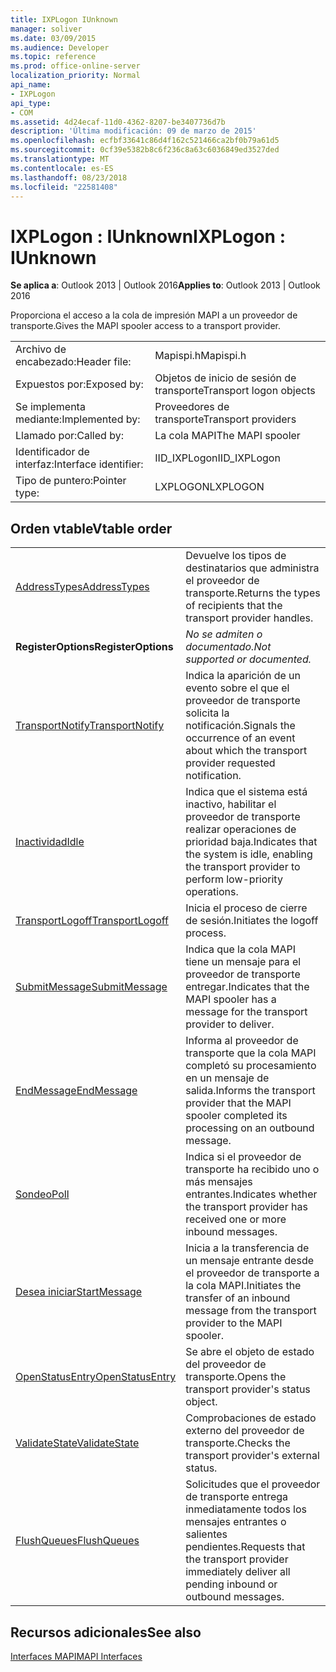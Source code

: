 ```yaml
---
title: IXPLogon IUnknown
manager: soliver
ms.date: 03/09/2015
ms.audience: Developer
ms.topic: reference
ms.prod: office-online-server
localization_priority: Normal
api_name:
- IXPLogon
api_type:
- COM
ms.assetid: 4d24ecaf-11d0-4362-8207-be3407736d7b
description: 'Última modificación: 09 de marzo de 2015'
ms.openlocfilehash: ecfbf33641c86d4f162c521466ca2bf0b79a61d5
ms.sourcegitcommit: 0cf39e5382b8c6f236c8a63c6036849ed3527ded
ms.translationtype: MT
ms.contentlocale: es-ES
ms.lasthandoff: 08/23/2018
ms.locfileid: "22581408"
---
```

# <a name="ixplogon--iunknown"></a><span data-ttu-id="86227-103">IXPLogon : IUnknown</span><span class="sxs-lookup"><span data-stu-id="86227-103">IXPLogon : IUnknown</span></span>

  
  
<span data-ttu-id="86227-104">**Se aplica a**: Outlook 2013 | Outlook 2016</span><span class="sxs-lookup"><span data-stu-id="86227-104">**Applies to**: Outlook 2013 | Outlook 2016</span></span> 
  
<span data-ttu-id="86227-105">Proporciona el acceso a la cola de impresión MAPI a un proveedor de transporte.</span><span class="sxs-lookup"><span data-stu-id="86227-105">Gives the MAPI spooler access to a transport provider.</span></span> 
  
|||
|:-----|:-----|
|<span data-ttu-id="86227-106">Archivo de encabezado:</span><span class="sxs-lookup"><span data-stu-id="86227-106">Header file:</span></span>  <br/> |<span data-ttu-id="86227-107">Mapispi.h</span><span class="sxs-lookup"><span data-stu-id="86227-107">Mapispi.h</span></span>  <br/> |
|<span data-ttu-id="86227-108">Expuestos por:</span><span class="sxs-lookup"><span data-stu-id="86227-108">Exposed by:</span></span>  <br/> |<span data-ttu-id="86227-109">Objetos de inicio de sesión de transporte</span><span class="sxs-lookup"><span data-stu-id="86227-109">Transport logon objects</span></span>  <br/> |
|<span data-ttu-id="86227-110">Se implementa mediante:</span><span class="sxs-lookup"><span data-stu-id="86227-110">Implemented by:</span></span>  <br/> |<span data-ttu-id="86227-111">Proveedores de transporte</span><span class="sxs-lookup"><span data-stu-id="86227-111">Transport providers</span></span>  <br/> |
|<span data-ttu-id="86227-112">Llamado por:</span><span class="sxs-lookup"><span data-stu-id="86227-112">Called by:</span></span>  <br/> |<span data-ttu-id="86227-113">La cola MAPI</span><span class="sxs-lookup"><span data-stu-id="86227-113">The MAPI spooler</span></span>  <br/> |
|<span data-ttu-id="86227-114">Identificador de interfaz:</span><span class="sxs-lookup"><span data-stu-id="86227-114">Interface identifier:</span></span>  <br/> |<span data-ttu-id="86227-115">IID_IXPLogon</span><span class="sxs-lookup"><span data-stu-id="86227-115">IID_IXPLogon</span></span>  <br/> |
|<span data-ttu-id="86227-116">Tipo de puntero:</span><span class="sxs-lookup"><span data-stu-id="86227-116">Pointer type:</span></span>  <br/> |<span data-ttu-id="86227-117">LXPLOGON</span><span class="sxs-lookup"><span data-stu-id="86227-117">LXPLOGON</span></span>  <br/> |
   
## <a name="vtable-order"></a><span data-ttu-id="86227-118">Orden vtable</span><span class="sxs-lookup"><span data-stu-id="86227-118">Vtable order</span></span>

|||
|:-----|:-----|
|[<span data-ttu-id="86227-119">AddressTypes</span><span class="sxs-lookup"><span data-stu-id="86227-119">AddressTypes</span></span>](ixplogon-addresstypes.md) <br/> |<span data-ttu-id="86227-120">Devuelve los tipos de destinatarios que administra el proveedor de transporte.</span><span class="sxs-lookup"><span data-stu-id="86227-120">Returns the types of recipients that the transport provider handles.</span></span>  <br/> |
|<span data-ttu-id="86227-121">**RegisterOptions**</span><span class="sxs-lookup"><span data-stu-id="86227-121">**RegisterOptions**</span></span> <br/> | <span data-ttu-id="86227-122">*No se admiten o documentado.*</span><span class="sxs-lookup"><span data-stu-id="86227-122">*Not supported or documented.*</span></span>  <br/> |
|[<span data-ttu-id="86227-123">TransportNotify</span><span class="sxs-lookup"><span data-stu-id="86227-123">TransportNotify</span></span>](ixplogon-transportnotify.md) <br/> |<span data-ttu-id="86227-124">Indica la aparición de un evento sobre el que el proveedor de transporte solicita la notificación.</span><span class="sxs-lookup"><span data-stu-id="86227-124">Signals the occurrence of an event about which the transport provider requested notification.</span></span>  <br/> |
|[<span data-ttu-id="86227-125">Inactividad</span><span class="sxs-lookup"><span data-stu-id="86227-125">Idle</span></span>](ixplogon-idle.md) <br/> |<span data-ttu-id="86227-126">Indica que el sistema está inactivo, habilitar el proveedor de transporte realizar operaciones de prioridad baja.</span><span class="sxs-lookup"><span data-stu-id="86227-126">Indicates that the system is idle, enabling the transport provider to perform low-priority operations.</span></span>  <br/> |
|[<span data-ttu-id="86227-127">TransportLogoff</span><span class="sxs-lookup"><span data-stu-id="86227-127">TransportLogoff</span></span>](ixplogon-transportlogoff.md) <br/> |<span data-ttu-id="86227-128">Inicia el proceso de cierre de sesión.</span><span class="sxs-lookup"><span data-stu-id="86227-128">Initiates the logoff process.</span></span>  <br/> |
|[<span data-ttu-id="86227-129">SubmitMessage</span><span class="sxs-lookup"><span data-stu-id="86227-129">SubmitMessage</span></span>](ixplogon-submitmessage.md) <br/> |<span data-ttu-id="86227-130">Indica que la cola MAPI tiene un mensaje para el proveedor de transporte entregar.</span><span class="sxs-lookup"><span data-stu-id="86227-130">Indicates that the MAPI spooler has a message for the transport provider to deliver.</span></span>  <br/> |
|[<span data-ttu-id="86227-131">EndMessage</span><span class="sxs-lookup"><span data-stu-id="86227-131">EndMessage</span></span>](ixplogon-endmessage.md) <br/> |<span data-ttu-id="86227-132">Informa al proveedor de transporte que la cola MAPI completó su procesamiento en un mensaje de salida.</span><span class="sxs-lookup"><span data-stu-id="86227-132">Informs the transport provider that the MAPI spooler completed its processing on an outbound message.</span></span>  <br/> |
|[<span data-ttu-id="86227-133">Sondeo</span><span class="sxs-lookup"><span data-stu-id="86227-133">Poll</span></span>](ixplogon-poll.md) <br/> |<span data-ttu-id="86227-134">Indica si el proveedor de transporte ha recibido uno o más mensajes entrantes.</span><span class="sxs-lookup"><span data-stu-id="86227-134">Indicates whether the transport provider has received one or more inbound messages.</span></span>  <br/> |
|[<span data-ttu-id="86227-135">Desea iniciar</span><span class="sxs-lookup"><span data-stu-id="86227-135">StartMessage</span></span>](ixplogon-startmessage.md) <br/> |<span data-ttu-id="86227-136">Inicia a la transferencia de un mensaje entrante desde el proveedor de transporte a la cola MAPI.</span><span class="sxs-lookup"><span data-stu-id="86227-136">Initiates the transfer of an inbound message from the transport provider to the MAPI spooler.</span></span>  <br/> |
|[<span data-ttu-id="86227-137">OpenStatusEntry</span><span class="sxs-lookup"><span data-stu-id="86227-137">OpenStatusEntry</span></span>](ixplogon-openstatusentry.md) <br/> |<span data-ttu-id="86227-138">Se abre el objeto de estado del proveedor de transporte.</span><span class="sxs-lookup"><span data-stu-id="86227-138">Opens the transport provider's status object.</span></span>  <br/> |
|[<span data-ttu-id="86227-139">ValidateState</span><span class="sxs-lookup"><span data-stu-id="86227-139">ValidateState</span></span>](ixplogon-validatestate.md) <br/> |<span data-ttu-id="86227-140">Comprobaciones de estado externo del proveedor de transporte.</span><span class="sxs-lookup"><span data-stu-id="86227-140">Checks the transport provider's external status.</span></span>  <br/> |
|[<span data-ttu-id="86227-141">FlushQueues</span><span class="sxs-lookup"><span data-stu-id="86227-141">FlushQueues</span></span>](ixplogon-flushqueues.md) <br/> |<span data-ttu-id="86227-142">Solicitudes que el proveedor de transporte entrega inmediatamente todos los mensajes entrantes o salientes pendientes.</span><span class="sxs-lookup"><span data-stu-id="86227-142">Requests that the transport provider immediately deliver all pending inbound or outbound messages.</span></span>  <br/> |
   
## <a name="see-also"></a><span data-ttu-id="86227-143">Recursos adicionales</span><span class="sxs-lookup"><span data-stu-id="86227-143">See also</span></span>



[<span data-ttu-id="86227-144">Interfaces MAPI</span><span class="sxs-lookup"><span data-stu-id="86227-144">MAPI Interfaces</span></span>](mapi-interfaces.md)

